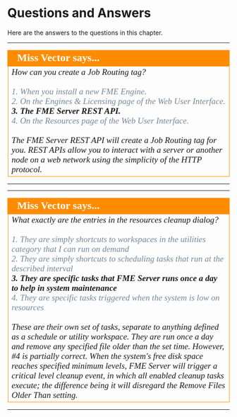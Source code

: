 # Questions and Answers #

Here are the answers to the questions in this chapter.

---

<!--Person X Says Section-->

<table style="border-spacing: 0px">
<tr>
<td style="vertical-align:middle;background-color:darkorange;border: 2px solid darkorange">
<i class="fa fa-quote-left fa-lg fa-pull-left fa-fw" style="color:white;padding-right: 12px;vertical-align:text-top"></i>
<span style="color:white;font-size:x-large;font-weight: bold;font-family:serif">Miss Vector says...</span>
</td>
</tr>

<tr>
<td style="border: 1px solid darkorange">
<span style="font-family:serif; font-style:italic; font-size:larger">
How can you create a Job Routing tag?
<br><br><span style="color:lightslategrey">1. When you install a new FME Engine.</span> 
<br><span style="color:lightslategrey">2. On the Engines & Licensing page of the Web User Interface.</span> 
<br><span style="font-weight:bold">3. The FME Server REST API.</span> 
<br><span style="color:lightslategrey">4. On the Resources page of the Web User Interface.</span>
<br><br> The FME Server REST API will create a Job Routing tag for you. REST APIs allow you to interact with a server or another node on a web network using the simplicity of the HTTP protocol. 
</span>
</td>
</tr>
</table>

---

---

<!--Person X Says Section-->

<table style="border-spacing: 0px">
<tr>
<td style="vertical-align:middle;background-color:darkorange;border: 2px solid darkorange">
<i class="fa fa-quote-left fa-lg fa-pull-left fa-fw" style="color:white;padding-right: 12px;vertical-align:text-top"></i>
<span style="color:white;font-size:x-large;font-weight: bold;font-family:serif">Miss Vector says...</span>
</td>
</tr>

<tr>
<td style="border: 1px solid darkorange">
<span style="font-family:serif; font-style:italic; font-size:larger">
What exactly are the entries in the resources cleanup dialog?
<br><br><span style="color:lightslategrey">1. They are simply shortcuts to workspaces in the utilities category that I can run on demand</span> 
<br><span style="color:lightslategrey">2. They are simply shortcuts to scheduling tasks that run at the described interval</span>
<br><span style="font-weight:bold">3. They are specific tasks that FME Server runs once a day to help in system maintenance </span>
<br><span style="color:lightslategrey">4. They are specific tasks triggered when the system is low on resources</span>
<br><br>These are their own set of tasks, separate to anything defined as a schedule or utility workspace. They are run once a day and remove any specified file older than the set time. However, #4 is partially correct. When the system's free disk space reaches specified minimum levels, FME Server will trigger a critical level cleanup event, in which all enabled cleanup tasks execute; the difference being it will disregard the Remove Files Older Than setting.
</span>
</td>
</tr>
</table>

---